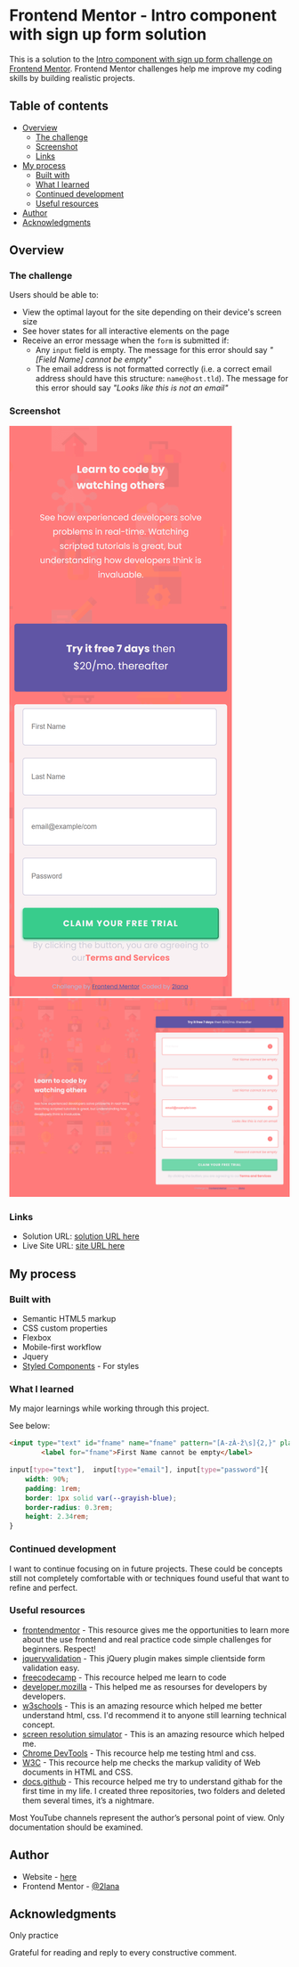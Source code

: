 # Frontend Mentor - Intro component with sign up form solution

This is a solution to the [Intro component with sign up form challenge on Frontend Mentor](https://www.frontendmentor.io/challenges/intro-component-with-signup-form-5cf91bd49edda32581d28fd1). Frontend Mentor challenges help me improve my coding skills by building realistic projects.

## Table of contents

- [Overview](#overview)
  - [The challenge](#the-challenge)
  - [Screenshot](#screenshot)
  - [Links](#links)
- [My process](#my-process)
  - [Built with](#built-with)
  - [What I learned](#what-i-learned)
  - [Continued development](#continued-development)
  - [Useful resources](#useful-resources)
- [Author](#author)
- [Acknowledgments](#acknowledgments)


## Overview

### The challenge

Users should be able to:

- View the optimal layout for the site depending on their device's screen size
- See hover states for all interactive elements on the page
- Receive an error message when the `form` is submitted if:
  - Any `input` field is empty. The message for this error should say *"[Field Name] cannot be empty"*
  - The email address is not formatted correctly (i.e. a correct email address should have this structure: `name@host.tld`). The message for this error should say *"Looks like this is not an email"*

### Screenshot

![](screenshot-mob_intro-component.png)
![](screenshot-desk_intro-component.png)

### Links

- Solution URL: [solution URL here](https://www.frontendmentor.io/solutions/intro-component-with-signup-form-master-ji_TyXj87d)
- Live Site URL: [site URL here](https://jazzy-souffle-793e4c.netlify.app/)

## My process

### Built with

- Semantic HTML5 markup
- CSS custom properties
- Flexbox
- Mobile-first workflow
- Jquery
- [Styled Components](https://styled-components.com/) - For styles

### What I learned

My major learnings while working through this project.

See below:

```html
<input type="text" id="fname" name="fname" pattern="[A-zÀ-ž\s]{2,}" placeholder="First Name" required> 
        <label for="fname">First Name cannot be empty</label>
```
```css
input[type="text"],  input[type="email"], input[type="password"]{
    width: 90%;
    padding: 1rem;
    border: 1px solid var(--grayish-blue);
    border-radius: 0.3rem;
    height: 2.34rem;
}
```

### Continued development

I want to continue focusing on in future projects. These could be concepts still not completely comfortable with or techniques  found useful that  want to refine and perfect.

### Useful resources

- [frontendmentor](https://www.frontendmentor.io/) - This resource gives me the opportunities to learn more about the use frontend and real practice code simple challenges for beginners. Respect!
- [jqueryvalidation](https://jqueryvalidation.org/validate/) - This jQuery plugin makes simple clientside form validation easy.
- [freecodecamp](https://www.freecodecamp.org/) - This recource helped me learn to code
- [developer.mozilla](https://developer.mozilla.org) - This helped me as resourses for developers by developers.
- [w3schools](https://www.w3schools.com/) - This is an amazing resource which helped me better understand html, css. I'd recommend it to anyone still learning technical concept.
- [screen resolution simulator](https://searchenginereports.net/screen-resolution-simulator) - This is an amazing resource which helped me. 
- [Chrome DevTools](https://developer.chrome.com/docs/devtools/console/) - This recource help me testing html and css.
- [W3C](https://validator.w3.org/) - This recource help me checks the markup validity of Web documents in HTML and CSS.
- [docs.github](https://docs.github.com/en/get-started) - This recource helped me try to understand githab for the first time in my life. I created three repositories, two folders and deleted them several times, it’s a nightmare.

Most YouTube channels represent the author’s personal point of view. Only documentation should be examined.

## Author

- Website - [here](https://jazzy-souffle-793e4c.netlify.app/)
- Frontend Mentor - [@2lana](https://www.frontendmentor.io/profile/2lana)

## Acknowledgments

Only practice

Grateful for reading and reply to every constructive comment.
